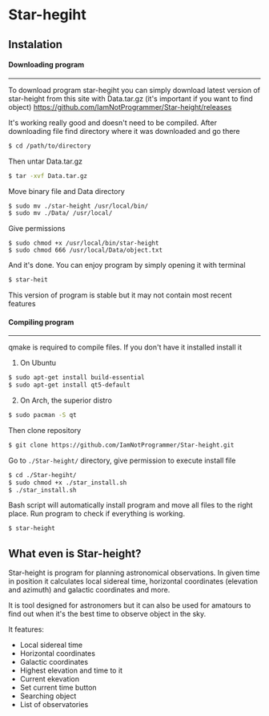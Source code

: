 # Star-hegiht


## Instalation

#### Downloading program

---

To download program star-hegiht you can simply download latest version of star-height from this site
with Data.tar.gz (it's important if you want to find object)
https://github.com/IamNotProgrammer/Star-height/releases

It's working really good and doesn't need to be compiled. After downloading file find directory where it was downloaded
and go there
```sh
$ cd /path/to/directory
```
Then untar Data.tar.gz
```sh
$ tar -xvf Data.tar.gz
```

Move binary file and Data directory
```sh
$ sudo mv ./star-height /usr/local/bin/
$ sudo mv ./Data/ /usr/local/
```

Give permissions
```
$ sudo chmod +x /usr/local/bin/star-height
$ sudo chmod 666 /usr/local/Data/object.txt
```
And it's done. You can enjoy program by simply opening it with terminal
```sh
$ star-heit
```
This version of program is stable but it may not contain most recent features



#### Compiling program

---

qmake is required to compile files. If you don't have it installed install it

1. On Ubuntu
```sh
$ sudo apt-get install build-essential
$ sudo apt-get install qt5-default
```

2. On Arch, the superior distro
```sh
$ sudo pacman -S qt
```


Then clone repository
```sh
$ git clone https://github.com/IamNotProgrammer/Star-height.git
```
Go to `./Star-height/` directory, give permission to execute install file
```sh
$ cd ./Star-hegiht/
$ sudo chmod +x ./star_install.sh
$ ./star_install.sh
```

Bash script will automatically install program and move all files to the right place.
Run program to check if everything is working.

```sh
$ star-height
```

## What even is Star-height?

Star-height is program for planning astronomical observations.
In given time in position it calculates local sidereal time,
horizontal coordinates (elevation and azimuth) and galactic coordinates and more.

It is tool designed for astronomers but it can also be used for amatours to find out when it's the best time
to observe object in the sky.

It features:

* Local sidereal time
* Horizontal coordinates
* Galactic coordinates
* Highest elevation and time to it
* Current ekevation
* Set current time button
* Searching object
* List of observatories
